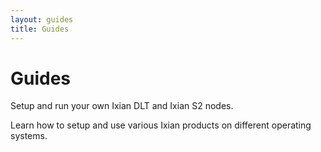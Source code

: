 ```yaml
---
layout: guides
title: Guides
---
```

# Guides
Setup and run your own Ixian DLT and Ixian S2 nodes.

Learn how to setup and use various Ixian products on different operating systems.
